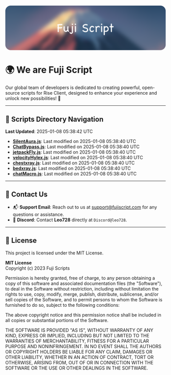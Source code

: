 ![Banner](.github/b.webp)

# 🌍 **We are Fuji Script**

Our global team of developers is dedicated to creating powerful, open-source scripts for Rise Client, designed to enhance your experience and unlock new possibilities! 🌟

---
<!-- SCRIPTS_NAVIGATION_START -->
## 📂 **Scripts Directory Navigation**

**Last Updated**: 2025-01-08 05:38:42 UTC

- **[SilentAura.js](scripts/SilentAura.js)**: Last modified on 2025-01-08 05:38:40 UTC
- **[ChatBypass.js](scripts/ChatBypass.js)**: Last modified on 2025-01-08 05:38:40 UTC
- **[jetpackFly.js](scripts/jetpackFly.js)**: Last modified on 2025-01-08 05:38:40 UTC
- **[velocityHylex.js](scripts/velocityHylex.js)**: Last modified on 2025-01-08 05:38:40 UTC
- **[chestxray.js](scripts/chestxray.js)**: Last modified on 2025-01-08 05:38:40 UTC
- **[bedxray.js](scripts/bedxray.js)**: Last modified on 2025-01-08 05:38:40 UTC
- **[chatMacro.js](scripts/chatMacro.js)**: Last modified on 2025-01-08 05:38:40 UTC

<!-- SCRIPTS_NAVIGATION_END -->

---

## 💬 **Contact Us**  
- 📬 **Support Email**: Reach out to us at [support@fujiscript.com](mailto:support@fujiscript.com) for any questions or assistance.  
- 💬 **Discord**: Contact **Leo728** directly at `Discord@leo728`.

---

## 📜 **License**

This project is licensed under the MIT License.  

**MIT License**  
Copyright (c) 2023 Fuji Scripts  

Permission is hereby granted, free of charge, to any person obtaining a copy of this software and associated documentation files (the "Software"), to deal in the Software without restriction, including without limitation the rights to use, copy, modify, merge, publish, distribute, sublicense, and/or sell copies of the Software, and to permit persons to whom the Software is furnished to do so, subject to the following conditions:  

The above copyright notice and this permission notice shall be included in all copies or substantial portions of the Software.  

THE SOFTWARE IS PROVIDED "AS IS", WITHOUT WARRANTY OF ANY KIND, EXPRESS OR IMPLIED, INCLUDING BUT NOT LIMITED TO THE WARRANTIES OF MERCHANTABILITY, FITNESS FOR A PARTICULAR PURPOSE AND NONINFRINGEMENT. IN NO EVENT SHALL THE AUTHORS OR COPYRIGHT HOLDERS BE LIABLE FOR ANY CLAIM, DAMAGES OR OTHER LIABILITY, WHETHER IN AN ACTION OF CONTRACT, TORT OR OTHERWISE, ARISING FROM, OUT OF OR IN CONNECTION WITH THE SOFTWARE OR THE USE OR OTHER DEALINGS IN THE SOFTWARE.  
